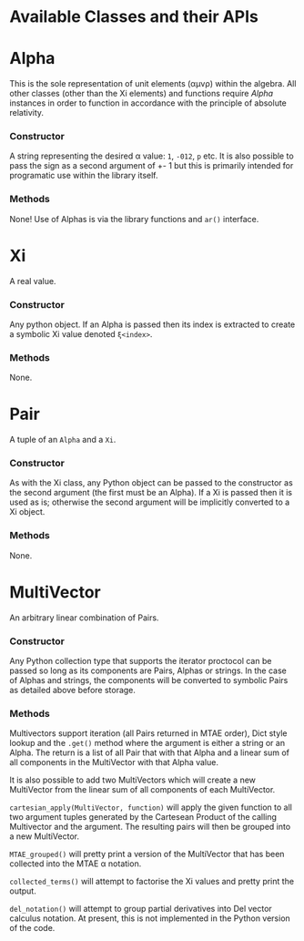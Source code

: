 Available Classes and their APIs
================================

# Alpha
This is the sole representation of unit elements (αμνρ) within the algebra. All
other classes (other than the Xi elements) and functions require _Alpha_
instances in order to function in accordance with the principle of absolute
relativity.
### Constructor
A string representing the desired α value: `1`, `-012`, `p` etc.
It is also possible to pass the sign as a second argument of +- 1 but this is
primarily intended for programatic use within the library itself.
### Methods
None! Use of Alphas is via the library functions and `ar()` interface.

# Xi
A real value.
### Constructor
Any python object. If an Alpha is passed then its index is extracted to create a
symbolic Xi value denoted `ξ<index>`.
### Methods
None.

# Pair
A tuple of an `Alpha` and a `Xi`.
### Constructor
As with the Xi class, any Python object can be passed to the constructor as the
second argument (the first must be an Alpha). If a Xi is passed then it is used
as is; otherwise the second argument will be implicitly converted to a Xi
object.
### Methods
None.

# MultiVector
An arbitrary linear combination of Pairs.
### Constructor
Any Python collection type that supports the iterator proctocol can be passed so
long as its components are Pairs, Alphas or strings.
In the case of Alphas and strings, the components will be converted to symbolic
Pairs as detailed above before storage.
### Methods
Multivectors support iteration (all Pairs returned in MTAE order), Dict style
lookup and the `.get()` method where the argument is either a string or an
Alpha. The return is a list of all Pair that with that Alpha and a linear sum of
all components in the MultiVector with that Alpha value.

It is also possible to add two MultiVectors which will create a new MultiVector
from the linear sum of all components of each MultiVector.

`cartesian_apply(MultiVector, function)` will apply the given function to all
two argument tuples generated by the Cartesean Product of the calling
Multivector and the argument. The resulting pairs will then be grouped into a
new MultiVector.

`MTAE_grouped()` will pretty print a version of the MultiVector that has been
collected into the MTAE α notation.

`collected_terms()` will attempt to factorise the Xi values and pretty print the
output.


`del_notation()` will attempt to group partial derivatives into Del vector
calculus notation. At present, this is not implemented in the Python version of
the code.

